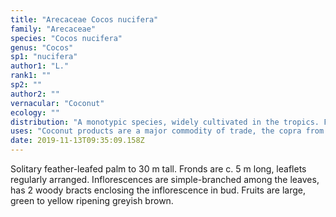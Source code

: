 ```yaml
---
title: "Arecaceae Cocos nucifera"
family: "Arecaceae"
species: "Cocos nucifera"
genus: "Cocos"
sp1: "nucifera"
author1: "L."
rank1: ""
sp2: ""
author2: ""
vernacular: "Coconut"
ecology: ""
distribution: "A monotypic species, widely cultivated in the tropics. Fruits are easily water dispersed by ocean/sea currents. The origin of coconut is the subject of debate. It is likely origin in the Indo-Pacific region."
uses: "Coconut products are a major commodity of trade, the copra from the kernel is source of vegetable oil. Young coconut is harvested for coconut water and edible endosperm. Coconut inflorescence are also tapped for palm sugar, all parts of the tree can be used as different products."
date: 2019-11-13T09:35:09.158Z
---
```

Solitary feather-leafed palm to 30 m tall. Fronds are c. 5 m long, leaflets regularly arranged. Inflorescences are simple-branched among the leaves, has 2 woody bracts enclosing the inflorescence in bud. Fruits are large, green to yellow ripening greyish brown.
